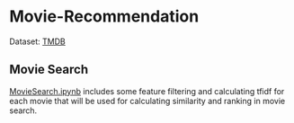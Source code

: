 # Movie-Recommendation
Dataset: [TMDB](https://www.kaggle.com/tmdb/tmdb-movie-metadata)
## Movie Search
[MovieSearch.ipynb](MoviesSearch.ipynb) includes some feature filtering and calculating tfidf for each movie that will be used for calculating similarity and ranking in movie search.



